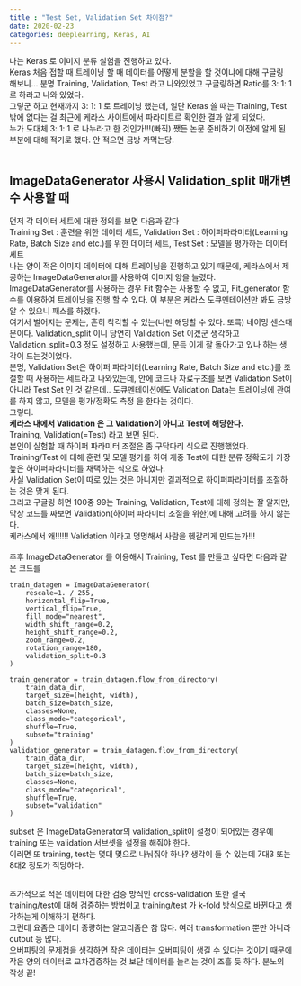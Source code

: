 ```yaml
---
title : "Test Set, Validation Set 차이점?"
date: 2020-02-23
categories: deeplearning, Keras, AI
---
```



나는 Keras 로 이미지 분류 실험을 진행하고 있다. <br>
Keras 처음 접할 때 트레이닝 할 때 데이터를 어떻게 분할을 할 것이냐에 대해 구글링 해보니... 분명 Training, Validation, Test 라고 나와있었고 구글링하면 Ratio를 3: 1: 1 로 하라고 나와 있었다.<br>
그렇군 하고 현재까지 3: 1: 1 로 트레이닝 했는데, 일단 Keras 쓸 때는 Training, Test 밖에 없다는 걸 최근에 케라스 사이트에서 파라미트르 확인한 결과 알게 되었다.<br>
누가 도대체 3: 1: 1 로 나누라고 한 것인가!!!(빠직) 쨌든 논문 준비하기 이전에 알게 된 부분에 대해 적기로 했다. 안 적으면 금방 까먹는당.<br><br>


<h2>ImageDataGenerator 사용시 Validation_split 매개변수 사용할 때</h2>
먼저 각 데이터 세트에 대한 정의를 보면 다음과 같다<br>
Training Set : 훈련을 위한 데이터 세트, Validation Set : 하이퍼파라미터(Learning Rate, Batch Size and etc.)를 위한 데이터 세트, Test Set : 모델을 평가하는 데이터 세트 <br>
나는 양이 적은 이미지 데이터에 대해 트레이닝을 진행하고 있기 때문에, 케라스에서 제공하는 ImageDataGenerator를 사용하여 이미지 양을 늘렸다.<br>
ImageDataGenerator를 사용하는 경우 Fit 함수는 사용할 수 없고, Fit_generator 함수를 이용하여 트레이닝을 진행 할 수 있다. 이 부분은 케라스 도큐멘테이션만 봐도 금방 알 수 있으니 패스를 하겠다.<br>
여기서 벌어지는 문제는, 흔히 착각할 수 있는(나만 해당할 수 있다..또륵) 네이밍 센스때문이다. Validation_split 이니 당연히 Validation Set 이겠군 생각하고 Validation_split=0.3 정도 설정하고 사용했는데, 문득 이게 잘 돌아가고 있나 하는 생각이 드는것이었다.<br>
분명, Validation Set은 하이퍼 파라미터(Learning Rate, Batch Size and etc.)를 조절할 때 사용하는 세트라고 나와있는데, 안에 코드나 자료구조를 보면 Validation Set이 아니라 Test Set 인 것 같은데.. 도큐멘테이션에도 Validation Data는 트레이닝에 관여를 하지 않고, 모델을 평가/정확도 측정 을 한다는 것이다.<br>
그렇다.<br>
<b>케라스 내에서 Validation 은 그 Validation이 아니고 Test에 해당한다.</b> <br>
Training, Validation(=Test) 라고 보면 된다. <br>
본인이 실험할 때 하이퍼 파라미터 조절은 좀 구닥다리 식으로 진행했었다. Training/Test 에 대해 훈련 및 모델 평가를 하여 게중 Test에 대한 분류 정확도가 가장 높은 하이퍼파라미터를 채택하는 식으로 하였다.<br>
사실 Validation Set이 따로 있는 것은 아니지만 결과적으로 하이퍼파라미터를 조절하는 것은 맞게 된다. <br>
그리고 구글링 하면 100중 99는 Training, Validation, Test에 대해 정의는 잘 알지만, 막상 코드를 짜보면 Validation(하이퍼 파라미터 조절을 위한)에 대해 고려를 하지 않는다. <br>
케라스에서 왜!!!!!! Validation 이라고 명명해서 사람을 헷갈리게 만드는가!!! <br><br>
추후 ImageDataGenerator 를 이용해서 Training, Test 를 만들고 싶다면 다음과 같은 코드를 

```
train_datagen = ImageDataGenerator(
    rescale=1. / 255,
    horizontal_flip=True,
    vertical_flip=True,
    fill_mode="nearest",
    width_shift_range=0.2,
    height_shift_range=0.2,
    zoom_range=0.2,
    rotation_range=180,
    validation_split=0.3
)

train_generator = train_datagen.flow_from_directory(
    train_data_dir,
    target_size=(height, width),
    batch_size=batch_size,
    classes=None,
    class_mode="categorical",
    shuffle=True,
    subset="training"
)
validation_generator = train_datagen.flow_from_directory(
    train_data_dir,
    target_size=(height, width),
    batch_size=batch_size,
    classes=None,
    class_mode="categorical",
    shuffle=True,
    subset="validation"
)
```

subset 은 ImageDataGenerator의 validation_split이 설정이 되어있는 경우에 training 또는 validation 서브셋을 설정을 해줘야 한다.<br>
이러면 또 training, test는 몇대 몇으로 나눠줘야 하나? 생각이 들 수 있는데 7대3 또는 8대2 정도가 적당하다.<br><br>

추가적으로 적은 데이터에 대한 검증 방식인 cross-validation 또한 결국 training/test에 대해 검증하는 방법이고 training/test 가 k-fold 방식으로 바뀐다고 생각하는게 이해하기 편하다.<br>
그런데 요즘은 데이터 증량하는 알고리즘은 참 많다. 여러 transformation 뿐만 아니라 cutout 등 많다. <br> 오버피팅의 문제점을 생각하면 작은 데이터는 오버피팅이 생길 수 있다는 것이기 때문에 작은 양의 데이터로 교차검증하는 것 보단 데이터를 늘리는 것이 조흘 듯 하다.
분노의 작성 끝!<br>



